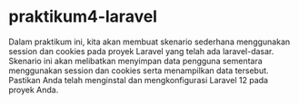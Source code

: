 # praktikum4-laravel

Dalam praktikum ini, kita akan membuat skenario sederhana menggunakan session dan cookies pada proyek Laravel yang telah ada laravel-dasar. Skenario ini akan melibatkan menyimpan data pengguna sementara menggunakan session dan cookies serta menampilkan data tersebut. Pastikan Anda telah menginstal dan mengkonfigurasi Laravel 12 pada proyek Anda.
